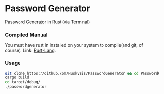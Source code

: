 # Password Generator
Password Generator in Rust (via Terminal)

### Compiled Manual
  
  You must have rust in installed on your system to compile(and git, of course).
  Link: [Rust-Lang](https://www.rust-lang.org/tools/install).
  
### Usage

  ```bash
  git clone https://github.com/Huskysis/PasswordGenerator && cd PasswordGenerator
  cargo build
  cd target/debug/
  ./passwordgenerator
  ```  
